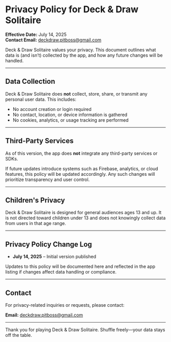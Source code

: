 # Privacy Policy for Deck & Draw Solitaire

**Effective Date:** July 14, 2025  
**Contact Email:** [deckdraw.pitboss@gmail.com](mailto:deckdraw.pitboss@gmail.com)

Deck & Draw Solitaire values your privacy. This document outlines what data is (and isn’t) collected by the app, and how any future changes will be handled.

---

## Data Collection

Deck & Draw Solitaire does **not** collect, store, share, or transmit any personal user data. This includes:

- No account creation or login required
- No contact, location, or device information is gathered
- No cookies, analytics, or usage tracking are performed

---

## Third-Party Services

As of this version, the app does **not** integrate any third-party services or SDKs.

If future updates introduce systems such as Firebase, analytics, or cloud features, this policy will be updated accordingly. Any such changes will prioritize transparency and user control.

---

## Children's Privacy

Deck & Draw Solitaire is designed for general audiences ages 13 and up. It is not directed toward children under 13 and does not knowingly collect data from users in that age range.

---

## Privacy Policy Change Log

- **July 14, 2025** – Initial version published

Updates to this policy will be documented here and reflected in the app listing if changes affect data handling or compliance.

---

## Contact

For privacy-related inquiries or requests, please contact:

**Email:** [deckdraw.pitboss@gmail.com](mailto:deckdraw.pitboss@gmail.com)

---

Thank you for playing Deck & Draw Solitaire. Shuffle freely—your data stays off the table.
